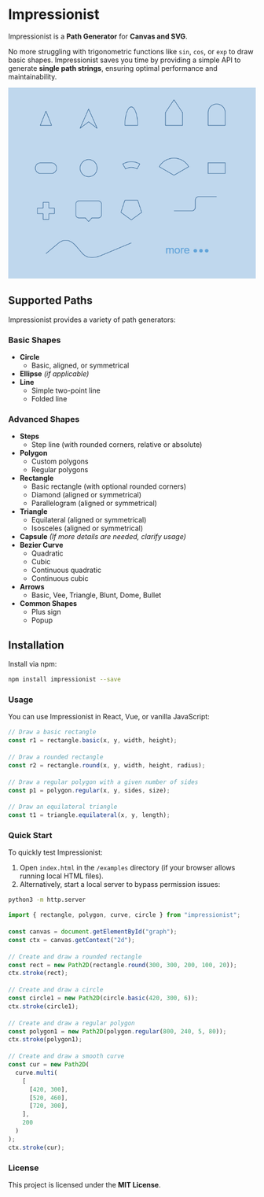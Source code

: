 # Impressionist

Impressionist is a **Path Generator** for **Canvas and SVG**.

No more struggling with trigonometric functions like `sin`, `cos`, or `exp` to draw basic shapes. Impressionist saves you time by providing a simple API to generate **single path strings**, ensuring optimal performance and maintainability.

![Impressionist](docs/screenshot.png)

## Supported Paths

Impressionist provides a variety of path generators:

### Basic Shapes

- **Circle**
  - Basic, aligned, or symmetrical
- **Ellipse** _(if applicable)_
- **Line**
  - Simple two-point line
  - Folded line

### Advanced Shapes

- **Steps**
  - Step line (with rounded corners, relative or absolute)
- **Polygon**
  - Custom polygons
  - Regular polygons
- **Rectangle**
  - Basic rectangle (with optional rounded corners)
  - Diamond (aligned or symmetrical)
  - Parallelogram (aligned or symmetrical)
- **Triangle**
  - Equilateral (aligned or symmetrical)
  - Isosceles (aligned or symmetrical)
- **Capsule** _(If more details are needed, clarify usage)_
- **Bezier Curve**
  - Quadratic
  - Cubic
  - Continuous quadratic
  - Continuous cubic
- **Arrows**
  - Basic, Vee, Triangle, Blunt, Dome, Bullet
- **Common Shapes**
  - Plus sign
  - Popup

## Installation

Install via npm:

```sh
npm install impressionist --save
```

### Usage

You can use Impressionist in React, Vue, or vanilla JavaScript:

```javascript
// Draw a basic rectangle
const r1 = rectangle.basic(x, y, width, height);

// Draw a rounded rectangle
const r2 = rectangle.round(x, y, width, height, radius);

// Draw a regular polygon with a given number of sides
const p1 = polygon.regular(x, y, sides, size);

// Draw an equilateral triangle
const t1 = triangle.equilateral(x, y, length);
```

### Quick Start

To quickly test Impressionist:

1. Open `index.html` in the `/examples` directory (if your browser allows running local HTML files).
2. Alternatively, start a local server to bypass permission issues:

```bash
python3 -m http.server
```

```javascript
import { rectangle, polygon, curve, circle } from "impressionist";

const canvas = document.getElementById("graph");
const ctx = canvas.getContext("2d");

// Create and draw a rounded rectangle
const rect = new Path2D(rectangle.round(300, 300, 200, 100, 20));
ctx.stroke(rect);

// Create and draw a circle
const circle1 = new Path2D(circle.basic(420, 300, 6));
ctx.stroke(circle1);

// Create and draw a regular polygon
const polygon1 = new Path2D(polygon.regular(800, 240, 5, 80));
ctx.stroke(polygon1);

// Create and draw a smooth curve
const cur = new Path2D(
  curve.multi(
    [
      [420, 300],
      [520, 460],
      [720, 300],
    ],
    200
  )
);
ctx.stroke(cur);
```

### License

This project is licensed under the **MIT License**.
